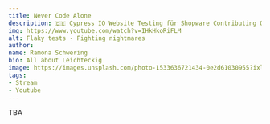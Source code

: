 ```yaml
---
title: Never Code Alone
description: 🇩🇪 Cypress IO Website Testing für Shopware Contributing Open Source
img: https://www.youtube.com/watch?v=IHkHkoRiFLM
alt: Flaky tests - Fighting nightmares
author:
name: Ramona Schwering
bio: All about Leichteckig
image: https://images.unsplash.com/photo-1533636721434-0e2d61030955?ixlib=rb-1.2.1&ixid=eyJhcHBfaWQiOjEyMDd9&auto=format&fit=crop&w=2550&q=80
tags:
- Stream
- Youtube
---
```

TBA

